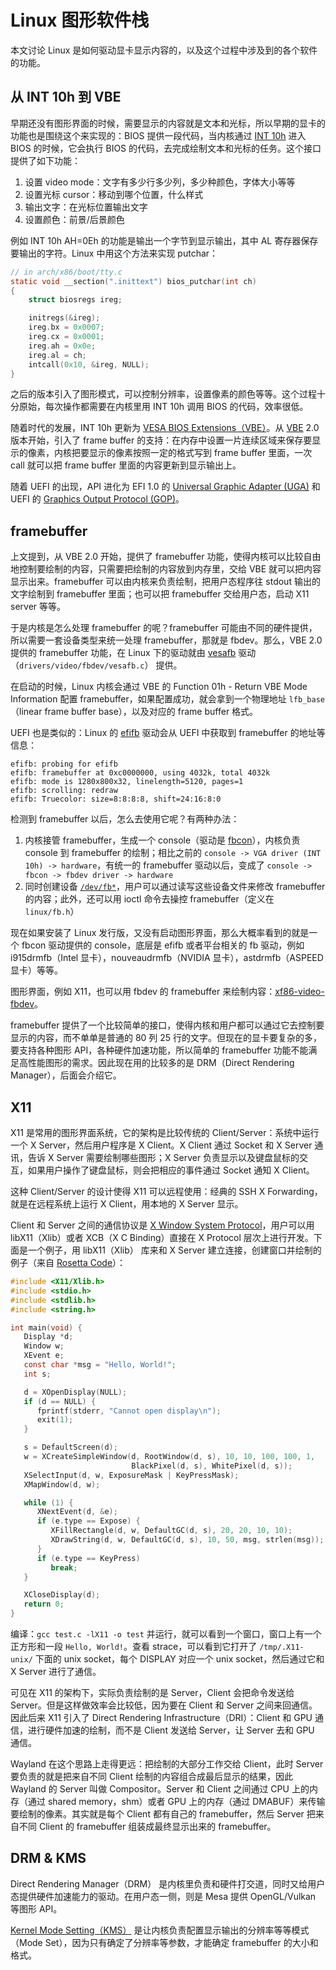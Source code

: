 # Linux 图形软件栈

本文讨论 Linux 是如何驱动显卡显示内容的，以及这个过程中涉及到的各个软件的功能。

## 从 INT 10h 到 VBE

早期还没有图形界面的时候，需要显示的内容就是文本和光标，所以早期的显卡的功能也是围绕这个来实现的：BIOS 提供一段代码，当内核通过 [INT 10h](https://en.wikipedia.org/wiki/INT_10H) 进入 BIOS 的时候，它会执行 BIOS 的代码，去完成绘制文本和光标的任务。这个接口提供了如下功能：

1. 设置 video mode：文字有多少行多少列，多少种颜色，字体大小等等
2. 设置光标 cursor：移动到哪个位置，什么样式
3. 输出文字：在光标位置输出文字
4. 设置颜色：前景/后景颜色

例如 INT 10h AH=0Eh 的功能是输出一个字节到显示输出，其中 AL 寄存器保存要输出的字符。Linux 中用这个方法来实现 putchar：

```c
// in arch/x86/boot/tty.c
static void __section(".inittext") bios_putchar(int ch)
{
	struct biosregs ireg;

	initregs(&ireg);
	ireg.bx = 0x0007;
	ireg.cx = 0x0001;
	ireg.ah = 0x0e;
	ireg.al = ch;
	intcall(0x10, &ireg, NULL);
}
```

之后的版本引入了图形模式，可以控制分辨率，设置像素的颜色等等。这个过程十分原始，每次操作都需要在内核里用 INT 10h 调用 BIOS 的代码，效率很低。

随着时代的发展，INT 10h 更新为 [VESA BIOS Extensions（VBE）](http://www.petesqbsite.com/sections/tutorials/tuts/vbe3.pdf)。从 [VBE](https://wiki.osdev.org/VBE) 2.0 版本开始，引入了 frame buffer 的支持：在内存中设置一片连续区域来保存要显示的像素，内核把要显示的像素按照一定的格式写到 frame buffer 里面，一次 call 就可以把 frame buffer 里面的内容更新到显示输出上。

随着 UEFI 的出现，API 进化为 EFI 1.0 的 [Universal Graphic Adapter (UGA)](https://en.wikipedia.org/wiki/UEFI#Graphics_features) 和 UEFI
 的 [Graphics Output Protocol (GOP)](https://en.wikipedia.org/wiki/UEFI#GOP)。

## framebuffer

上文提到，从 VBE 2.0 开始，提供了 framebuffer 功能，使得内核可以比较自由地控制要绘制的内容，只需要把绘制的内容放到内存里，交给 VBE 就可以把内容显示出来。framebuffer 可以由内核来负责绘制，把用户态程序往 stdout 输出的文字绘制到 framebuffer 里面；也可以把 framebuffer 交给用户态，启动 X11 server 等等。

于是内核是怎么处理 framebuffer 的呢？framebuffer 可能由不同的硬件提供，所以需要一套设备类型来统一处理 framebuffer，那就是 fbdev。那么，VBE 2.0 提供的 framebuffer 功能，在 Linux 下的驱动就由  [vesafb](https://docs.kernel.org/fb/vesafb.html) 驱动（`drivers/video/fbdev/vesafb.c`） 提供。

在启动的时候，Linux 内核会通过 VBE 的 Function 01h - Return VBE Mode Information 配置 framebuffer，如果配置成功，就会拿到一个物理地址 `lfb_base`（linear frame buffer base），以及对应的 frame buffer 格式。

UEFI 也是类似的：Linux 的 [efifb](https://docs.kernel.org/fb/efifb.html) 驱动会从 UEFI 中获取到 framebuffer 的地址等信息：

```log
efifb: probing for efifb
efifb: framebuffer at 0xc0000000, using 4032k, total 4032k
efifb: mode is 1280x800x32, linelength=5120, pages=1
efifb: scrolling: redraw
efifb: Truecolor: size=8:8:8:8, shift=24:16:8:0
```

检测到 framebuffer 以后，怎么去使用它呢？有两种办法：

1. 内核接管 framebuffer，生成一个 console（驱动是 [fbcon](https://docs.kernel.org/fb/fbcon.html)），内核负责 console 到 framebuffer 的绘制；相比之前的 `console -> VGA driver (INT 10h) -> hardware`，有统一的 framebuffer 驱动以后，变成了 `console -> fbcon -> fbdev driver -> hardware`
2. 同时创建设备 [`/dev/fb*`](https://docs.kernel.org/fb/framebuffer.html)，用户可以通过读写这些设备文件来修改 framebuffer 的内容；此外，还可以用 ioctl 命令去操控 framebuffer（定义在 `linux/fb.h`）

现在如果安装了 Linux 发行版，又没有启动图形界面，那么大概率看到的就是一个 fbcon 驱动提供的 console，底层是 efifb 或者平台相关的 fb 驱动，例如 i915drmfb（Intel 显卡），nouveaudrmfb（NVIDIA 显卡），astdrmfb（ASPEED 显卡）等等。

图形界面，例如 X11，也可以用 fbdev 的 framebuffer 来绘制内容：[xf86-video-fbdev](https://gitlab.freedesktop.org/xorg/driver/xf86-video-fbdev)。

framebuffer 提供了一个比较简单的接口，使得内核和用户都可以通过它去控制要显示的内容，而不单单是普通的 80 列 25 行的文字。但现在的显卡要复杂的多，要支持各种图形 API，各种硬件加速功能，所以简单的 framebuffer 功能不能满足高性能图形的需求。因此现在用的比较多的是 DRM（Direct Rendering Manager），后面会介绍它。

## X11

X11 是常用的图形界面系统，它的架构是比较传统的 Client/Server：系统中运行一个 X Server，然后用户程序是 X Client。X Client 通过 Socket 和 X Server 通讯，告诉 X Server 需要绘制哪些图形；X Server 负责显示以及键盘鼠标的交互，如果用户操作了键盘鼠标，则会把相应的事件通过 Socket 通知 X Client。

这种 Client/Server 的设计使得 X11 可以远程使用：经典的 SSH X Forwarding，就是在远程系统上运行 X Client，用本地的 X Server 显示。

Client 和 Server 之间的通信协议是 [X Window System Protocol](https://www.x.org/releases/X11R7.7/doc/xproto/x11protocol.html)，用户可以用 libX11（Xlib）或者 XCB（X C Binding）直接在 X Protocol 层次上进行开发。下面是一个例子，用 libX11（Xlib） 库来和 X Server 建立连接，创建窗口并绘制的例子（来自 [Rosetta Code](https://rosettacode.org/wiki/Window_creation/X11#C)）：

```c
#include <X11/Xlib.h>
#include <stdio.h>
#include <stdlib.h>
#include <string.h>

int main(void) {
   Display *d;
   Window w;
   XEvent e;
   const char *msg = "Hello, World!";
   int s;

   d = XOpenDisplay(NULL);
   if (d == NULL) {
      fprintf(stderr, "Cannot open display\n");
      exit(1);
   }

   s = DefaultScreen(d);
   w = XCreateSimpleWindow(d, RootWindow(d, s), 10, 10, 100, 100, 1,
                           BlackPixel(d, s), WhitePixel(d, s));
   XSelectInput(d, w, ExposureMask | KeyPressMask);
   XMapWindow(d, w);

   while (1) {
      XNextEvent(d, &e);
      if (e.type == Expose) {
         XFillRectangle(d, w, DefaultGC(d, s), 20, 20, 10, 10);
         XDrawString(d, w, DefaultGC(d, s), 10, 50, msg, strlen(msg));
      }
      if (e.type == KeyPress)
         break;
   }

   XCloseDisplay(d);
   return 0;
}
```

编译：`gcc test.c -lX11 -o test` 并运行，就可以看到一个窗口，窗口上有一个正方形和一段 `Hello, World!`。查看 strace，可以看到它打开了 `/tmp/.X11-unix/` 下面的 unix socket，每个 DISPLAY 对应一个 unix socket，然后通过它和 X Server 进行了通信。

可见在 X11 的架构下，实际负责绘制的是 Server，Client 会把命令发送给 Server。但是这样做效率会比较低，因为要在 Client 和 Server 之间来回通信。因此后来 X11 引入了 Direct Rendering Infrastructure（DRI）：Client 和 GPU 通信，进行硬件加速的绘制，而不是 Client 发送给 Server，让 Server 去和 GPU 通信。

Wayland 在这个思路上走得更远：把绘制的大部分工作交给 Client，此时 Server 要负责的就是把来自不同 Client 绘制的内容组合成最后显示的结果，因此 Wayland 的 Server 叫做 Compositor。Server 和 Client 之间通过 CPU 上的内存（通过 shared memory，shm）或者 GPU 上的内存（通过 DMABUF）来传输要绘制的像素。其实就是每个 Client 都有自己的 framebuffer，然后 Server 把来自不同 Client 的 framebuffer 组装成最终显示出来的 framebuffer。

## DRM & KMS

Direct Rendering Manager（DRM） 是内核里负责和硬件打交道，同时又给用户态提供硬件加速能力的驱动。在用户态一侧，则是 Mesa 提供 OpenGL/Vulkan 等图形 API。

[Kernel Mode Setting（KMS）](https://www.kernel.org/doc/html/v4.15/gpu/drm-kms.html) 是让内核负责配置显示输出的分辨率等等模式（Mode Set），因为只有确定了分辨率等参数，才能确定 framebuffer 的大小和格式。
